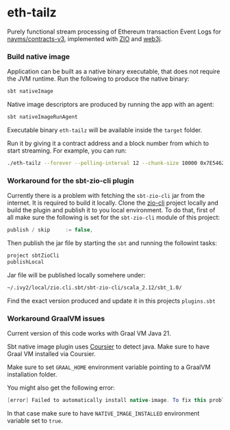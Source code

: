 # eth-tailz

Purely functional stream processing of Ethereum transaction Event Logs for [nayms/contracts-v3](https://github.com/nayms/contracts-v3), implemented with [ZIO](https://zio.dev/reference/stream/zstream/) and [web3j](https://github.com/web3j/web3j).

### Build native image

Application can be built as a native binary executable, that does not require the JVM runtime. Run the following to produce the native binary:

```zsh
sbt nativeImage
```

Native image descriptors are produced by running the app with an agent:

```zsh
sbt nativeImageRunAgent
```

Executable binary `eth-tailz` will be available inside the `target` folder.

Run it by giving it a contract address and a block number from which to start streaming. For example, you can run:

```zsh
./eth-tailz --forever --polling-interval 12 --chunk-size 10000 0x7E5462DA297440D2a27fE27d1F291Cf67202302B 3276471
```

### Workaround for the sbt-zio-cli plugin

Currently there is a problem with fetching the `sbt-zio-cli` jar from the internet. It is required to build it locally. Clone the [zio-cli](https://github.com/zio/zio-cli) project locally and build the plugin and publish it to you local environment. To do that, first of all make sure the following is set for the `sbt-zio-cli` module of this project:

```groovy
publish / skip     := false,
```

Then publish the jar file by starting the `sbt` and running the followint tasks:

```sbt
project sbtZioCli
publishLocal
```
 Jar file will be published locally somehere under:
 ```zsh
 ~/.ivy2/local/zio.cli.sbt/sbt-zio-cli/scala_2.12/sbt_1.0/
 ```

Find the exact version produced and update it in this projects `plugins.sbt`

### Workaround GraalVM issues

Current version of this code works with Graal VM Java 21. 

Sbt native image plugin uses [Coursier](https://get-coursier.io/) to detect java. Make sure to have Graal VM installed via Coursier.

Make sure to set `GRAAL_HOME` environment variable pointing to a GraalVM installation folder. 

You might also get the following error:

```java
[error] Failed to automatically install native-image. To fix this problem, install native-image manually and start sbt with the environment variable 'NATIVE_IMAGE_INSTALLED=true'
```

In that case make sure to have `NATIVE_IMAGE_INSTALLED` environment variable set to `true`.
